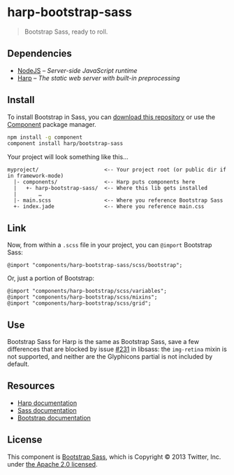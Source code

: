 # harp-bootstrap-sass

> Bootstrap Sass, ready to roll.

## Dependencies

* [NodeJS](http://nodejs.org/) – _Server-side JavaScript runtime_
* [Harp](http://harpjs.com/) – _The static web server with built-in preprocessing_

## Install

To install Bootstrap in Sass, you can [download this repository](https://github.com/harp/bootstrap-sass/archive/master.zip) or use the [Component](http://component.io) package manager.

```bash
npm install -g component
component install harp/bootstrap-sass
```

Your project will look something like this…

```
myproject/                     <-- Your project root (or public dir if in framework-mode)
  |- components/               <-- Harp puts components here
  |   +- harp-bootstrap-sass/  <-- Where this lib gets installed
  |       …
  |- main.scss                 <-- Where you reference Bootstrap Sass 
  +- index.jade                <-- Where you reference main.css
```

## Link

Now, from within a `.scss` file in your project, you can `@import` Bootstrap Sass:

```less
@import "components/harp-bootstrap-sass/scss/bootstrap";
```

Or, just a portion of Bootstrap:

```less
@import "components/harp-bootstrap/scss/variables";
@import "components/harp-bootstrap/scss/mixins";
@import "components/harp-bootstrap/scss/grid";
```

## Use

Bootstrap Sass for Harp is the same as Bootstrap Sass, save a few differences that are blocked by issue [#231](https://github.com/hcatlin/libsass/issues/231) in libsass: the `img-retina` mixin is not supported, and neither are the Glyphicons partial is not included by default.

## Resources

* [Harp documentation](http://harpjs.com/docs)
* [Sass documentation](http://sass-lang.org)
* [Bootstrap documentation](http://getbootstrap.com)

## License

This component is [Bootstrap Sass](https://github.com/thomas-mcdonald/bootstrap-sass), which is Copyright © 2013 Twitter, Inc. under [the Apache 2.0 licensed](https://github.com/twbs/bootstrap/blob/master/LICENSE).